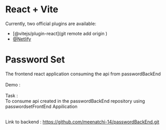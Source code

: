# React + Vite



Currently, two official plugins are available:

- [@vitejs/plugin-react](git remote add origin )
- [@Netlify]()

# Password Set


The frontend react application consuming the api from passwordBackEnd 
<br><br>
Demo : 
<br><br>
Task : 
<br> To consume api created in the passwordBackEnd repository using passwordsetFrontEnd Appilication

<br> Link to backend : https://github.com/meenatchi-14/passwordBackEnd.git

